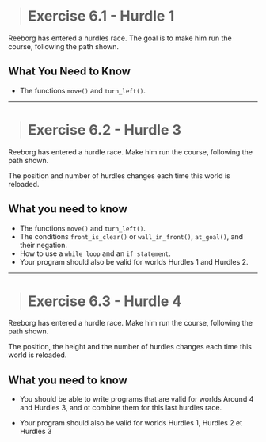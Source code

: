 > # Exercise 6.1 - Hurdle 1

Reeborg has entered a hurdles race. The goal is to make him run the course, following the path shown.

## What You Need to Know

- The functions `move()` and `turn_left()`.

---

> # Exercise 6.2 - Hurdle 3

Reeborg has entered a hurdle race. Make him run the course, following the path shown.

The position and number of hurdles changes each time this world is reloaded.

## What you need to know

- The functions `move()` and `turn_left()`.
- The conditions `front_is_clear()` or `wall_in_front()`, `at_goal()`, and their negation.
- How to use a `while loop` and an `if statement`.
- Your program should also be valid for worlds Hurdles 1 and Hurdles 2.

---

> # Exercise 6.3 - Hurdle 4

Reeborg has entered a hurdle race. Make him run the course, following the path shown.

The position, the height and the number of hurdles changes each time this world is reloaded.

## What you need to know

- You should be able to write programs that are valid for worlds Around 4 and Hurdles 3, and ot combine them for this
  last hurdles race.

- Your program should also be valid for worlds Hurdles 1, Hurdles 2 et Hurdles 3
